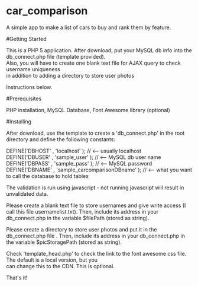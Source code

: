 # car_comparison
A simple app to make a list of cars to buy and rank them by feature.

#Getting Started

This is a PHP 5 application.
After download, put your MySQL db info into the db_connect.php file (template provided). <br/>
Also, you will have to create one blank text file for AJAX query to check username uniqueness<br/>
in addition to adding a directory to store user photos  

Instructions below. 

#Prerequisites

PHP installation, MySQL Database, Font Awesome library (optional)

#Installing

After download, use the template to create a 'db_connect.php' in the root directory and define the following constants:

DEFINE('DBHOST' , 'localhost' ); // <-- usually localhost <br/>
DEFINE('DBUSER' , 'sample_user' ); // <-- MySQL db user name <br/>
DEFINE('DBPASS' , 'sample_pass' ); // <-- MySQL password  <br/>
DEFINE('DBNAME' , 'sample_carcomparisonDBname' ); // <-- what you want to call the database to hold tables

The validation is run using javascript - not running javascript will result in unvalidated data.

Please create a blank text file to store usernames and give write access (I call this file usernamelist.txt).
Then, include its address in your db_connect.php in the variable $filePath (stored as string).

Please create a directory to store user photos and put it in the db_connect.php file .
Then, include its address in your db_connect.php in the variable $picStoragePath (stored as string).

Check 'template_head.php' to check the link to the font awesome css file.  The default is a local version, but you <br/>
can change this to the CDN.  This is optional. 

That's it!
